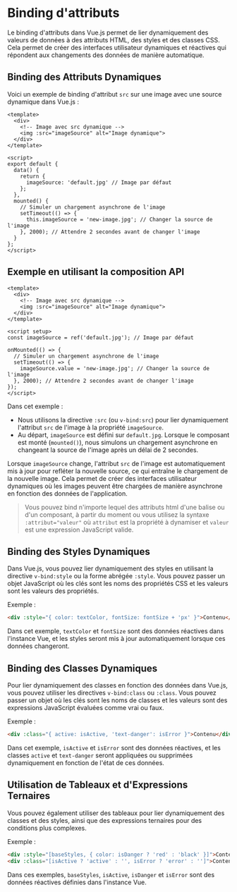 # Binding d'attributs

Le binding d'attributs dans Vue.js permet de lier dynamiquement des valeurs de données à des attributs HTML, des styles et des classes CSS. Cela permet de créer des interfaces utilisateur dynamiques et réactives qui répondent aux changements des données de manière automatique.

## Binding des Attributs Dynamiques

Voici un exemple de binding d'attribut `src` sur une image avec une source dynamique dans Vue.js :

```vue
<template>
  <div>
    <!-- Image avec src dynamique -->
    <img :src="imageSource" alt="Image dynamique">
  </div>
</template>

<script>
export default {
  data() {
    return {
      imageSource: 'default.jpg' // Image par défaut
    };
  },
  mounted() {
    // Simuler un chargement asynchrone de l'image
    setTimeout(() => {
      this.imageSource = 'new-image.jpg'; // Changer la source de l'image
    }, 2000); // Attendre 2 secondes avant de changer l'image
  }
};
</script>
```

## Exemple en utilisant la composition API

```vue
<template>
  <div>
    <!-- Image avec src dynamique -->
    <img :src="imageSource" alt="Image dynamique">
  </div>
</template>

<script setup>
const imageSource = ref('default.jpg'); // Image par défaut

onMounted(() => {
  // Simuler un chargement asynchrone de l'image
  setTimeout(() => {
    imageSource.value = 'new-image.jpg'; // Changer la source de l'image
  }, 2000); // Attendre 2 secondes avant de changer l'image
});
</script>
```

Dans cet exemple :

- Nous utilisons la directive `:src` (ou `v-bind:src`) pour lier dynamiquement l'attribut `src` de l'image à la propriété `imageSource`.
- Au départ, `imageSource` est défini sur `default.jpg`. Lorsque le composant est monté (`mounted()`), nous simulons un chargement asynchrone en changeant la source de l'image après un délai de 2 secondes.

Lorsque `imageSource` change, l'attribut `src` de l'image est automatiquement mis à jour pour refléter la nouvelle source, ce qui entraîne le chargement de la nouvelle image. Cela permet de créer des interfaces utilisateur dynamiques où les images peuvent être chargées de manière asynchrone en fonction des données de l'application.

> Vous pouvez bind n'importe lequel des attributs html d'une balise ou d'un composant,
> à partir du moment ou vous utilisez la syntaxe `:attribut="valeur"`
> où `attribut` est la propriété à dynamiser et `valeur` est une expression JavaScript valide.

## Binding des Styles Dynamiques

Dans Vue.js, vous pouvez lier dynamiquement des styles en utilisant la directive `v-bind:style` ou la forme abrégée `:style`. Vous pouvez passer un objet JavaScript où les clés sont les noms des propriétés CSS et les valeurs sont les valeurs des propriétés.

Exemple :

```html
<div :style="{ color: textColor, fontSize: fontSize + 'px' }">Contenu</div>
```

Dans cet exemple, `textColor` et `fontSize` sont des données réactives dans l'instance Vue, et les styles seront mis à jour automatiquement lorsque ces données changeront.

## Binding des Classes Dynamiques

Pour lier dynamiquement des classes en fonction des données dans Vue.js, vous pouvez utiliser les directives `v-bind:class` ou `:class`. Vous pouvez passer un objet où les clés sont les noms de classes et les valeurs sont des expressions JavaScript évaluées comme vrai ou faux.

Exemple :

```html
<div :class="{ active: isActive, 'text-danger': isError }">Contenu</div>
```

Dans cet exemple, `isActive` et `isError` sont des données réactives, et les classes `active` et `text-danger` seront appliquées ou supprimées dynamiquement en fonction de l'état de ces données.

## Utilisation de Tableaux et d'Expressions Ternaires

Vous pouvez également utiliser des tableaux pour lier dynamiquement des classes et des styles, ainsi que des expressions ternaires pour des conditions plus complexes.

Exemple :

```html
<div :style="[baseStyles, { color: isDanger ? 'red' : 'black' }]">Contenu</div>
<div :class="[isActive ? 'active' : '', isError ? 'error' : '']">Contenu</div>
```

Dans ces exemples, `baseStyles`, `isActive`, `isDanger` et `isError` sont des données réactives définies dans l'instance Vue.
